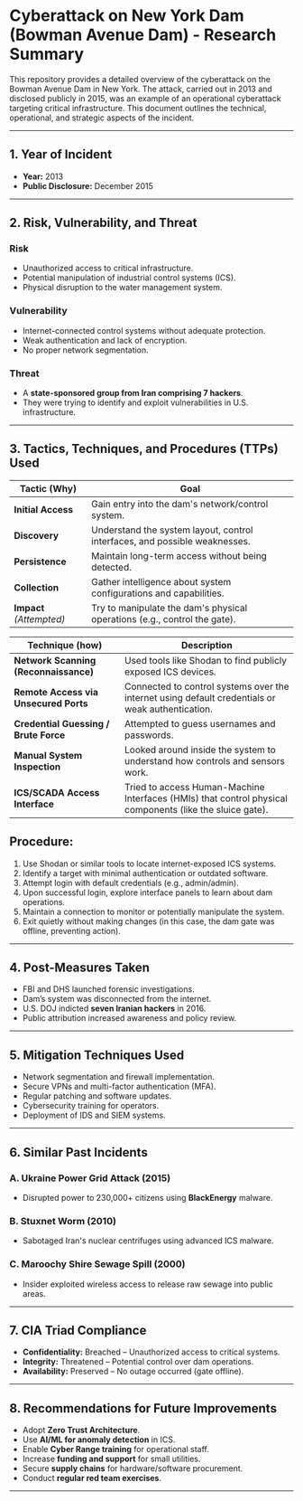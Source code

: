 
#  Cyberattack on New York Dam (Bowman Avenue Dam) - Research Summary

This repository provides a detailed overview of the cyberattack on the Bowman Avenue Dam in New York. The attack, carried out in 2013 and disclosed publicly in 2015, was an example of an operational cyberattack targeting critical infrastructure. This document outlines the technical, operational, and strategic aspects of the incident.

---

##  1. Year of Incident
- **Year:** 2013  
- **Public Disclosure:** December 2015

---

##  2. Risk, Vulnerability, and Threat

### Risk
- Unauthorized access to critical infrastructure.
- Potential manipulation of industrial control systems (ICS).
- Physical disruption to the water management system.

### Vulnerability
- Internet-connected control systems without adequate protection.
- Weak authentication and lack of encryption.
- No proper network segmentation.

### Threat
- A **state-sponsored group from Iran comprising 7 hackers**.
- They were trying to identify and exploit vulnerabilities in U.S. infrastructure.

---

##  3. Tactics, Techniques, and Procedures (TTPs) Used

| Tactic  (Why)                 | Goal                                                                       |
| ------------------------ | -------------------------------------------------------------------------- |
| **Initial Access**       | Gain entry into the dam's network/control system.                          |
| **Discovery**            | Understand the system layout, control interfaces, and possible weaknesses. |
| **Persistence**          | Maintain long-term access without being detected.                          |
| **Collection**           | Gather intelligence about system configurations and capabilities.          |
| **Impact** *(Attempted)* | Try to manipulate the dam's physical operations (e.g., control the gate).  |

| Technique (how)                             | Description                                                                                              |
| ------------------------------------- | -------------------------------------------------------------------------------------------------------- |
| **Network Scanning (Reconnaissance)** | Used tools like Shodan to find publicly exposed ICS devices.                                             |
| **Remote Access via Unsecured Ports** | Connected to control systems over the internet using default credentials or weak authentication.         |
| **Credential Guessing / Brute Force** | Attempted to guess usernames and passwords.                                                              |
| **Manual System Inspection**          | Looked around inside the system to understand how controls and sensors work.                             |
| **ICS/SCADA Access Interface**        | Tried to access Human-Machine Interfaces (HMIs) that control physical components (like the sluice gate). |

## Procedure:
1. Use Shodan or similar tools to locate internet-exposed ICS systems.
2. Identify a target with minimal authentication or outdated software.
3. Attempt login with default credentials (e.g., admin/admin).
4. Upon successful login, explore interface panels to learn about dam operations.
5. Maintain a connection to monitor or potentially manipulate the system.
6. Exit quietly without making changes (in this case, the dam gate was offline, preventing action).

---

##  4. Post-Measures Taken

- FBI and DHS launched forensic investigations.
- Dam’s system was disconnected from the internet.
- U.S. DOJ indicted **seven Iranian hackers** in 2016.
- Public attribution increased awareness and policy review.

---

##  5. Mitigation Techniques Used

- Network segmentation and firewall implementation.
- Secure VPNs and multi-factor authentication (MFA).
- Regular patching and software updates.
- Cybersecurity training for operators.
- Deployment of IDS and SIEM systems.

---

##  6. Similar Past Incidents

### A. Ukraine Power Grid Attack (2015)
- Disrupted power to 230,000+ citizens using **BlackEnergy** malware.

### B. Stuxnet Worm (2010)
- Sabotaged Iran's nuclear centrifuges using advanced ICS malware.

### C. Maroochy Shire Sewage Spill (2000)
- Insider exploited wireless access to release raw sewage into public areas.

---

##  7. CIA Triad Compliance

- **Confidentiality:** Breached – Unauthorized access to critical systems.
- **Integrity:** Threatened – Potential control over dam operations.
- **Availability:** Preserved – No outage occurred (gate offline).

---

##  8. Recommendations for Future Improvements

- Adopt **Zero Trust Architecture**.
- Use **AI/ML for anomaly detection** in ICS.
- Enable **Cyber Range training** for operational staff.
- Increase **funding and support** for small utilities.
- Secure **supply chains** for hardware/software procurement.
- Conduct **regular red team exercises**.

---
